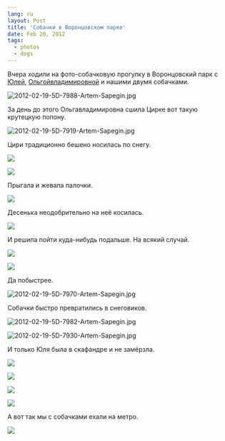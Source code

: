```yaml
---
lang: ru
layout: Post
title: 'Собачки в Воронцовском парке'
date: Feb 20, 2012
tags:
  - photos
  - dogs
---
```


Вчера ходили на фото-собачковую прогулку в Воронцовский парк с [Юлей](http://ph-t-grapher.livejournal.com/), [Ольгойвладимировной](http://airve.livejournal.com/) и нашими двумя собачками.

![2012-02-19-5D-7988-Artem-Sapegin.jpg](photo://1147)

<!--more-->

За день до этого Ольгавладимировна сшила Цирке вот такую крутецкую попону.

![2012-02-19-5D-7919-Artem-Sapegin.jpg](photo://1227)

Цири традиционно бешено носилась по снегу.

![](http://wow.sapegin.me/2G0X3n0I1I0w/2012-02-19-5D-7975-Artem-Sapegin.jpg)

![](http://wow.sapegin.me/3Z1h1E3a3s3S/2012-02-19-5D-7976-Artem-Sapegin.jpg)

Прыгала и жевала палочки.

![](http://wow.sapegin.me/2V2a1P3v2q0C/2012-02-19-5D-7945-Artem-Sapegin.jpg)

Десенька неодобрительно на неё косилась.

![](http://wow.sapegin.me/2Z1O2L0d3M1L/2012-02-19-5D-7946-Artem-Sapegin.jpg)

И решила пойти куда-нибудь подальше. На всякий случай.

![](http://wow.sapegin.me/130V0n0P2t37/2012-02-19-5D-7966-Artem-Sapegin.jpg)

![](http://wow.sapegin.me/0c2n0a0F3o2b/2012-02-19-5D-7967-Artem-Sapegin.jpg)

Да побыстрее.

![2012-02-19-5D-7970-Artem-Sapegin.jpg](photo://1146)

Собачки быстро превратились в снеговиков.

![2012-02-19-5D-7982-Artem-Sapegin.jpg](photo://1229)

![2012-02-19-5D-7930-Artem-Sapegin.jpg](photo://1228)

И только Юля была в скафандре и не замёрзла.

![](http://wow.sapegin.me/1o1x1B2T1n3l/2012-02-19-5D-7918-Artem-Sapegin.jpg)

![](http://wow.sapegin.me/3o450J1g3v0G/2012-02-19-5D-7949-Artem-Sapegin.jpg)

![](http://wow.sapegin.me/0J1i3b321o3m/2012-02-19-5D-7994-Artem-Sapegin.jpg)

![](http://wow.sapegin.me/1n0y0P2F2t1i/2012-02-19-5D-8008-Artem-Sapegin.jpg)

А вот так мы с собачками ехали на метро.

![](http://wow.sapegin.me/3T0v2i2g2l3k/93ce26065ae311e1a87612313804ec91-7.jpg)
